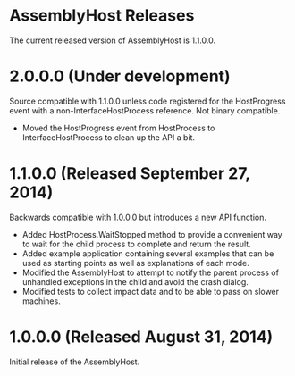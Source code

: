 AssemblyHost Releases
============

The current released version of AssemblyHost is 1.1.0.0.

# 2.0.0.0 (Under development)

Source compatible with 1.1.0.0 unless code registered for the HostProgress event with a non-InterfaceHostProcess reference. Not binary compatible.

- Moved the HostProgress event from HostProcess to InterfaceHostProcess to clean up the API a bit.

# 1.1.0.0 (Released September 27, 2014)

Backwards compatible with 1.0.0.0 but introduces a new API function.

- Added HostProcess.WaitStopped method to provide a convenient way to wait for the child process to complete and return the result.
- Added example application containing several examples that can be used as starting points as well as explanations of each mode.
- Modified the AssemblyHost to attempt to notify the parent process of unhandled exceptions in the child and avoid the crash dialog.
- Modified tests to collect impact data and to be able to pass on slower machines.

# 1.0.0.0 (Released August 31, 2014)

Initial release of the AssemblyHost.